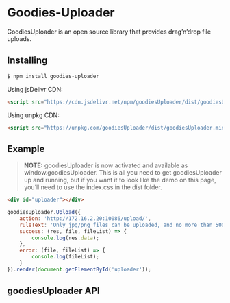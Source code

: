 # Goodies-Uploader
GoodiesUploader is an open source library that provides drag’n’drop file uploads.

## Installing

```bash
$ npm install goodies-uploader
```

Using jsDelivr CDN:

```html
<script src="https://cdn.jsdelivr.net/npm/goodiesUploader/dist/goodiesUploader.min.js"></script>
```

Using unpkg CDN:

```html
<script src="https://unpkg.com/goodiesUploader/dist/goodiesUploader.min.js"></script>
```

## Example

> **NOTE:** goodiesUploader is now activated and available as window.goodiesUploader.
> This is all you need to get goodiesUploader up and running, but if you want it to look like the demo on this page, you’ll need to use the index.css in the dist folder.

```html
<div id="uploader"></div>
```

```js
goodiesUploader.Upload({
    action: 'http://172.16.2.20:10086/upload/',
    ruleText: 'Only jpg/png files can be uploaded, and no more than 500kb',
    success: (res, file, fileList) => {
        console.log(res.data);
    },
    error: (file, fileList) => {
        console.log(fileList);
    }
}).render(document.getElementById('uploader'));
```

## goodiesUploader API

